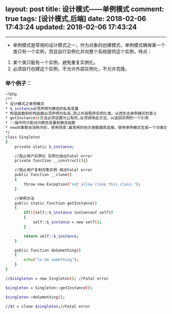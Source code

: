 layout: post
title: 设计模式——单例模式
comment: true
tags: [设计模式,后端]
date: 2018-02-06 17:43:24
updated: 2018-02-06 17:43:24
---

------
- 单例模式是常用的设计模式之一，作为对象的创建模式，单例模式确保某一个类只有一个实例，而且自行实例化并向整个系统提供这个实例，特点：
1. 某个类只能有一个实例，避免重复实例化。
2. 必须自行创建这个实例，不允许外部实例化，不允许克隆。

<!-- more -->

### 举个例子：

```bash
<?php
/**
* 设计模式之单例模式
* $_instance必须声明为静态的私有变量
* 构造函数和析构函数必须声明为私有,防止外部程序实例化类。从而失去单例模式的意义
* getInstance()方法必须设置为公有的,必须调用此方法，以返回实例的一个引用
* ::操作符只能访问静态变量和静态函数
* new对象都会消耗内存，使用场景:最常用的地方是数据库连接。使用单例模式生成一个对象后，该对象可以被其它众多对象所使用。 
*/
class Singleton
{
    private static $_instance;

    //阻止用户实例化 实例化抛出Fatal error
    private function __construct(){}

    //阻止用户复制对象实例 抛出Fatal error
    public function __clone()
    {
        throw new Exception("not allow clone this class.");
    }

    //单例方法
    public static function getInstance()
    {
        if(!(self::$_instance instanceof self))
        {
            self::$_instance = new self();
        }

        return self::$_instance;
    }

    public function doSomething()
    {
        echo("to do something");
    }
}

//$singleton = new Singleton(); //Fatal error

$singleton = Singleton::getInstance();

$singleton->doSomething();

//$t = clone $singleton;//Fatal error

```
